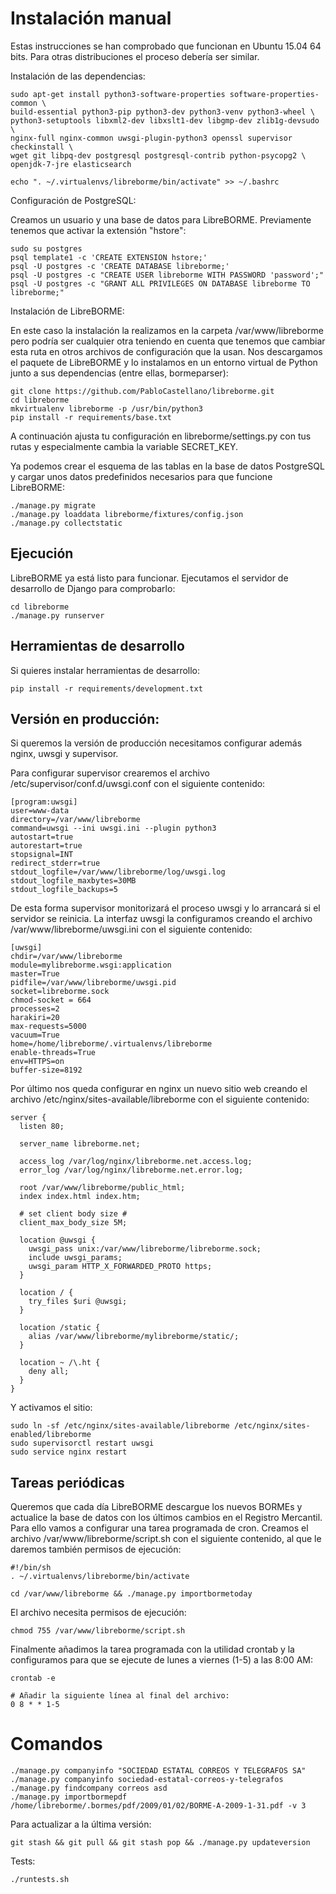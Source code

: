# Instalación manual

Estas instrucciones se han comprobado que funcionan en Ubuntu 15.04 64 bits. Para otras distribuciones el proceso debería ser similar.

Instalación de las dependencias:

    sudo apt-get install python3-software-properties software-properties-common \
    build-essential python3-pip python3-dev python3-venv python3-wheel \
    python3-setuptools libxml2-dev libxslt1-dev libgmp-dev zlib1g-devsudo \
    nginx-full nginx-common uwsgi-plugin-python3 openssl supervisor checkinstall \
    wget git libpq-dev postgresql postgresql-contrib python-psycopg2 \
    openjdk-7-jre elasticsearch

    echo ". ~/.virtualenvs/libreborme/bin/activate" >> ~/.bashrc

Configuración de PostgreSQL:

Creamos un usuario y una base de datos para LibreBORME. Previamente tenemos que activar la extensión "hstore":

    sudo su postgres
    psql template1 -c 'CREATE EXTENSION hstore;'
    psql -U postgres -c 'CREATE DATABASE libreborme;'
    psql -U postgres -c "CREATE USER libreborme WITH PASSWORD 'password';"
    psql -U postgres -c "GRANT ALL PRIVILEGES ON DATABASE libreborme TO libreborme;"

Instalación de LibreBORME:

En este caso la instalación la realizamos en la carpeta /var/www/libreborme pero podría
ser cualquier otra teniendo en cuenta que tenemos que cambiar esta ruta en otros archivos de
configuración que la usan. Nos descargamos el paquete de LibreBORME y lo instalamos en
un entorno virtual de Python junto a sus dependencias (entre ellas, bormeparser):

    git clone https://github.com/PabloCastellano/libreborme.git
    cd libreborme
    mkvirtualenv libreborme -p /usr/bin/python3
    pip install -r requirements/base.txt

A continuación ajusta tu configuración en libreborme/settings.py con tus rutas y especialmente cambia
la variable SECRET_KEY.

Ya podemos crear el esquema de las tablas en la base de datos PostgreSQL y
cargar unos datos predefinidos necesarios para que funcione LibreBORME:

    ./manage.py migrate
    ./manage.py loaddata libreborme/fixtures/config.json
    ./manage.py collectstatic

## Ejecución

LibreBORME ya está listo para funcionar. Ejecutamos el servidor de desarrollo de Django para comprobarlo:

    cd libreborme
    ./manage.py runserver

## Herramientas de desarrollo

Si quieres instalar herramientas de desarrollo:

    pip install -r requirements/development.txt

## Versión en producción:

Si queremos la versión de producción necesitamos configurar además nginx, uwsgi y supervisor.

Para configurar supervisor crearemos el archivo /etc/supervisor/conf.d/uwsgi.conf con el
siguiente contenido:

    [program:uwsgi]
    user=www-data
    directory=/var/www/libreborme
    command=uwsgi --ini uwsgi.ini --plugin python3
    autostart=true
    autorestart=true
    stopsignal=INT
    redirect_stderr=true
    stdout_logfile=/var/www/libreborme/log/uwsgi.log
    stdout_logfile_maxbytes=30MB
    stdout_logfile_backups=5

De esta forma supervisor monitorizará el proceso uwsgi y lo arrancará si el servidor se reinicia.
La interfaz uwsgi la configuramos creando el archivo /var/www/libreborme/uwsgi.ini con el siguiente contenido:

    [uwsgi]
    chdir=/var/www/libreborme
    module=mylibreborme.wsgi:application
    master=True
    pidfile=/var/www/libreborme/uwsgi.pid
    socket=libreborme.sock
    chmod-socket = 664
    processes=2
    harakiri=20
    max-requests=5000
    vacuum=True
    home=/home/libreborme/.virtualenvs/libreborme
    enable-threads=True
    env=HTTPS=on
    buffer-size=8192

Por último nos queda configurar en nginx un nuevo sitio web creando el archivo /etc/nginx/sites-available/libreborme
con el siguiente contenido:

    server {
      listen 80;
      
      server_name libreborme.net;
      
      access_log /var/log/nginx/libreborme.net.access.log;
      error_log /var/log/nginx/libreborme.net.error.log;
      
      root /var/www/libreborme/public_html;
      index index.html index.htm;
      
      # set client body size #
      client_max_body_size 5M;
      
      location @uwsgi {
        uwsgi_pass unix:/var/www/libreborme/libreborme.sock;
        include uwsgi_params;
        uwsgi_param HTTP_X_FORWARDED_PROTO https;
      }
      
      location / {
        try_files $uri @uwsgi;
      }
      
      location /static {
        alias /var/www/libreborme/mylibreborme/static/;
      }
      
      location ~ /\.ht {
        deny all;
      }
    }

Y activamos el sitio:

    sudo ln -sf /etc/nginx/sites-available/libreborme /etc/nginx/sites-enabled/libreborme
    sudo supervisorctl restart uwsgi
    sudo service nginx restart

## Tareas periódicas

Queremos que cada día LibreBORME descargue los nuevos BORMEs y actualice la base
de datos con los últimos cambios en el Registro Mercantil. Para ello vamos a configurar
una tarea programada de cron. Creamos el archivo /var/www/libreborme/script.sh con el
siguiente contenido, al que le daremos también permisos de ejecución:

    #!/bin/sh
    . ~/.virtualenvs/libreborme/bin/activate
    
    cd /var/www/libreborme && ./manage.py importbormetoday

El archivo necesita permisos de ejecución:

    chmod 755 /var/www/libreborme/script.sh

Finalmente añadimos la tarea programada con la utilidad crontab y la configuramos para
que se ejecute de lunes a viernes (1-5) a las 8:00 AM:

    crontab -e
    
    # Añadir la siguiente línea al final del archivo:
    0 8 * * 1-5

# Comandos

    ./manage.py companyinfo "SOCIEDAD ESTATAL CORREOS Y TELEGRAFOS SA"
    ./manage.py companyinfo sociedad-estatal-correos-y-telegrafos
    ./manage.py findcompany correos asd
    ./manage.py importbormepdf /home/libreborme/.bormes/pdf/2009/01/02/BORME-A-2009-1-31.pdf -v 3

Para actualizar a la última versión:

    git stash && git pull && git stash pop && ./manage.py updateversion

Tests:

    ./runtests.sh
